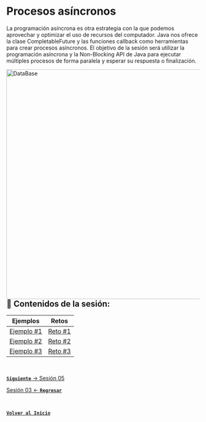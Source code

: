 # Procesos asíncronos

La programación asíncrona es otra estrategia con la que podemos aprovechar 
y optimizar el uso de recursos del computador. Java nos ofrece la clase 
CompletableFuture y las funciones callback como herramientas para crear 
procesos asíncronos. El objetivo de la sesión será utilizar la programación
asíncrona y la Non-Blocking API de Java para ejecutar múltiples procesos de 
forma paralela y esperar su respuesta o finalización.

<img align="right" src="https://www.freecodecamp.org/espanol/news/content/images/2022/08/freeCodeCamp-Cover-2.png" alt="DataBase" width="600"/>

## :bookmark_tabs: Contenidos de la sesión:

| **Ejemplos**                           | **Retos**                     |
|----------------------------------------|-------------------------------|
| [Ejemplo #1](./work/Ejemplos/Ejemplo1) | [Reto #1](./work/Retos/Reto1) |
| [Ejemplo #2](./work/Ejemplos/Ejemplo2) | [Reto #2](./work/Retos/Reto2) |
| [Ejemplo #3](./work/Ejemplos/Ejemplo3) | [Reto #3](./work/Retos/Reto3) |

<br>

[**`Siguiente`** -> Sesión 05](../Sesion5)

[Sesión 03 <- **`Regresar`**](../Sesion3)

<br>

[**`Volver al Inicio`**](../../../)
